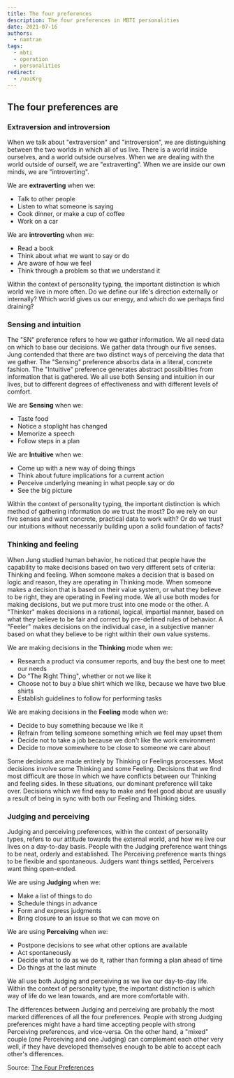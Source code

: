```yaml
---
title: The four preferences
description: The four preferences in MBTI personalities
date: 2021-07-16
authors:
  - namtran
tags:
  - mbti
  - operation
  - personalities
redirect:
  - /uoiKrg
---
```


## The four preferences are

### Extraversion and introversion

When we talk about "extraversion" and "introversion", we are distinguishing between the two worlds in which all of us live. There is a world inside ourselves, and a world outside ourselves. When we are dealing with the world outside of ourself, we are "extraverting". When we are inside our own minds, we are "introverting".

We are **extraverting** when we:

- Talk to other people
- Listen to what someone is saying
- Cook dinner, or make a cup of coffee
- Work on a car

We are **introverting** when we:

- Read a book
- Think about what we want to say or do
- Are aware of how we feel
- Think through a problem so that we understand it

Within the context of personality typing, the important distinction is which world we live in more often. Do we define our life's direction externally or internally? Which world gives us our energy, and which do we perhaps find draining?

### Sensing and intuition

The "SN" preference refers to how we gather information. We all need data on which to base our decisions. We gather data through our five senses. Jung contended that there are two distinct ways of perceiving the data that we gather. The "Sensing" preference absorbs data in a literal, concrete fashion. The "Intuitive" preference generates abstract possibilities from information that is gathered. We all use both Sensing and intuition in our lives, but to different degrees of effectiveness and with different levels of comfort.

We are **Sensing** when we:

- Taste food
- Notice a stoplight has changed
- Memorize a speech
- Follow steps in a plan

We are **Intuitive** when we:

- Come up with a new way of doing things
- Think about future implications for a current action
- Perceive underlying meaning in what people say or do
- See the big picture

Within the context of personality typing, the important distinction is which method of gathering information do we trust the most? Do we rely on our five senses and want concrete, practical data to work with? Or do we trust our intuitions without necessarily building upon a solid foundation of facts?

### Thinking and feeling

When Jung studied human behavior, he noticed that people have the capability to make decisions based on two very different sets of criteria: Thinking and feeling. When someone makes a decision that is based on logic and reason, they are operating in Thinking mode. When someone makes a decision that is based on their value system, or what they believe to be right, they are operating in Feeling mode. We all use both modes for making decisions, but we put more trust into one mode or the other. A "Thinker" makes decisions in a rational, logical, impartial manner, based on what they believe to be fair and correct by pre-defined rules of behavior. A "Feeler" makes decisions on the individual case, in a subjective manner based on what they believe to be right within their own value systems.

We are making decisions in the **Thinking** mode when we:

- Research a product via consumer reports, and buy the best one to meet our needs
- Do "The Right Thing", whether or not we like it
- Choose not to buy a blue shirt which we like, because we have two blue shirts
- Establish guidelines to follow for performing tasks

We are making decisions in the **Feeling** mode when we:

- Decide to buy something because we like it
- Refrain from telling someone something which we feel may upset them
- Decide not to take a job because we don't like the work environment
- Decide to move somewhere to be close to someone we care about

Some decisions are made entirely by Thinking or Feelings processes. Most decisions involve some Thinking and some Feeling. Decisions that we find most difficult are those in which we have conflicts between our Thinking and feeling sides. In these situations, our dominant preference will take over. Decisions which we find easy to make and feel good about are usually a result of being in sync with both our Feeling and Thinking sides.

### Judging and perceiving

Judging and perceiving preferences, within the context of personality types, refers to our attitude towards the external world, and how we live our lives on a day-to-day basis. People with the Judging preference want things to be neat, orderly and established. The Perceiving preference wants things to be flexible and spontaneous. Judgers want things settled, Perceivers want thing open-ended.

We are using **Judging** when we:

- Make a list of things to do
- Schedule things in advance
- Form and express judgments
- Bring closure to an issue so that we can move on

We are using **Perceiving** when we:

- Postpone decisions to see what other options are available
- Act spontaneously
- Decide what to do as we do it, rather than forming a plan ahead of time
- Do things at the last minute

We all use both Judging and perceiving as we live our day-to-day life. Within the context of personality type, the important distinction is which way of life do we lean towards, and are more comfortable with.

The differences between Judging and perceiving are probably the most marked differences of all the four preferences. People with strong Judging preferences might have a hard time accepting people with strong Perceiving preferences, and vice-versa. On the other hand, a "mixed" couple (one Perceiving and one Judging) can complement each other very well, if they have developed themselves enough to be able to accept each other's differences.

Source: [The Four Preferences](https://www.personalitypage.com/html/four-prefs.html)
